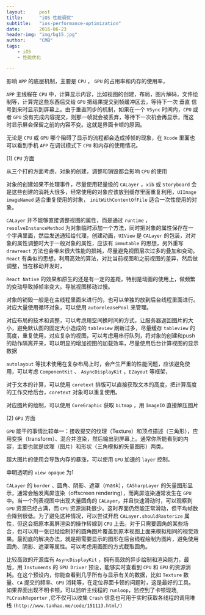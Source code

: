 ```yaml
---
layout:     post
title:      "iOS 性能调优"
subtitle:   "ios-performance-optimization"
date:       2016-06-23
header-img: "img/bg15.jpg"
author:     "CMB"
tags:
    - iOS
    - 性能优化

---
```


影响 `APP` 的底层机制，主要是 `CPU` ， `GPU` 的占用率和内存的使用率，

`APP` 主线程在 `CPU` 中，计算显示内容，比如视图的创建，布局，图片解码，文件绘制等，计算完这些东西后交给 `GPU` 把结果提交到帧缓冲区去，等待下一次 垂直 信号到来时显示到屏幕上。由于垂直同步的机制，如果在一个 `VSync` 时间内，`CPU` 或者 `GPU` 没有完成内容提交，则那一帧就会被丢弃，等待下一次机会再显示，而这时显示屏会保留之前的内容不变。这就是界面卡顿的原因。

无论是 `CPU` 或 `GPU` 哪个阻碍了显示的流程都会造成掉帧的现象，在 `Xcode` 里面也可以看到手机 `APP` 在调试模式下 `CPU` 和内存的使用情况。

(1) `CPU` 方面

从三个打的方面考虑，对象的创建，调整和销毁都会影响 `CPU` 的使用

对象的创建如果不处理事件，尽量使用轻量级的 `CALayer` ，`xib` 或 `Storyboard` 会是这些创建的消耗大很多，经常使用的对象应该放到缓存里面重复利用，`UIImage imageNamed` 适合重复使用的对象， `initWithContentOfFile` 适合一次性使用的对象。

`CALayer` 并不能够直接调整视图的属性，而是通过 `runtime` ， `resolveInstanceMethod` 为对象临时添加一个方法，同时把对象的属性保存在一个字典里面，然后发送通知给代理，创建动画，`UIView` 是 `CALayer` 的包装，对对象的属性调整时大于一般对象的属性，应该有 `immutable` 的思想，另外重写 `drawreact` 方法也会带来很大性能的损耗，尽量避免视图层次过多的叠加和变动。`React` 有类似的思想，利用高效的算法，对比当前视图和之前视图的差异，然后做调整，当在移动开发时，

`React Native` 的效果和原生的还是有一定的差距，特别是动画的使用上，做频繁的变动导致掉帧率变大。导航视图移动过慢。

对象的销毁一般是在主线程里面来进行的，也可以单独的放到后台线程里面进行。对应大量使用循环对象，可以使用 `autoreleasePool` 来管理。

对应布局的技术和调整，可以考虑用空间换时间的方式，让服务器返回图片的大小，避免默认图的固定大小造成的 `tableview` 刷新过多，尽量缓存 `tableview` 的高度，重复使用，对应复杂的视图，可以考虑用串行队列，将对象的创建和push的动作隔离开来，可以明显的增加视图的加载效率，尽量使用后台计算视图的显示数据

`autolayout` 等技术使用在复杂布局上时，会产生严重的性能问题，应该避免使用，可以考虑 `ComponentKit` 、 `AsyncDisplayKit` ，`EZayout` 等框架，

对于文本的计算，可以使用 `coretext` 排版可以直接获取文本的高度，把计算高度的工作交给后台，`coretext` 对象可以重复使用。

对应图片的绘制，可以使用 `CoreGraphic` 获取 `bitmap` ，用 `ImageIO` 直接解压图片

(2) `GPU` 方面

`GPU` 能干的事情比较单一：接收提交的纹理（Texture）和顶点描述（三角形），应用变换（transform）、混合并渲染，然后输出到屏幕上。通常你所能看到的内容，主要也就是纹理（图片）和形状（三角模拟的矢量图形）两类。

超大图片的使用会导致内存的暴涨，可以使用 `GPU` 加速的 `layer` 控制。

申明透明的 `view opaque` 为1

`CALayer` 的 `border` 、圆角、阴影、遮罩（mask），`CASharpLayer` 的矢量图形显示，通常会触发离屏渲染（offscreen rendering），而离屏渲染通常发生在 `GPU` 中。当一个列表视图中出现大量圆角的 `CALayer`，并且快速滑动时，可以观察到 `GPU` 资源已经占满，而 `CPU` 资源消耗很少。这时界面仍然能正常滑动，但平均帧数会降到很低。为了避免这种情况，可以尝试开启 `CALayer.shouldRasterize` 属性，但这会把原本离屏渲染的操作转嫁到 `CPU` 上去。对于只需要圆角的某些场合，也可以用一张已经绘制好的圆角图片覆盖到原本视图上面来模拟相同的视觉效果。最彻底的解决办法，就是把需要显示的图形在后台线程绘制为图片，避免使用圆角、阴影、遮罩等属性。可以考虑用画图的方式截取圆角。

比较高效的开源库有 `AsyncDisplayKit` ，拥有高效的异步绘制和渲染能力，最后，用 `Instuments` 的 `GPU Driver` 预设，能够实时查看到 `CPU` 和 `GPU` 的资源消耗。在这个预设内，你能查看到几乎所有与显示有关的数据，比如 `Texture` 数量、`CA` 提交的频率、`GPU` 消耗等，在定位界面卡顿的问题时，这是最好的工具。如果界面出现不明卡顿，可以监听主线程的 `runloop`，监控到了卡顿现场, `PLCrashReporter` ,它不仅可以收集 `Crash` 信息也可用于实时获取各线程的调用堆栈 `(http://www.tanhao.me/code/151113.html/)`